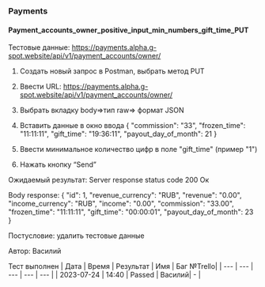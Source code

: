### Payments
#### Payment_accounts_owner_positive_input_min_numbers_gift_time_PUT

Тестовые данные: https://payments.alpha.g-spot.website/api/v1/payment_accounts/owner/


1. Создать новый запрос в Postman, выбрать метод PUT

2. Ввести URL: https://payments.alpha.g-spot.website/api/v1/payment_accounts/owner/

3. Выбрать вкладку body=>тип raw=> формат JSON

4. Вставить данные в окно ввода
{
  "commission": "33",
  "frozen_time": "11:11:11",
  "gift_time": "19:36:11",
  "payout_day_of_month": 21
}

5. Ввести минимальное количество цифр в поле "gift_time" (пример "1")

6. Нажать кнопку “Send”

Ожидаемый результат: Server response status code 200 Ок

Body response:
{
    "id": 1,
    "revenue_currency": "RUB",
    "revenue": "0.00",
    "income_currency": "RUB",
    "income": "0.00",
    "commission": "33.00",
    "frozen_time": "11:11:11",
    "gift_time": "00:00:01",
    "payout_day_of_month": 23
}

Постусловие: удалить тестовые данные

Автор: Василий

Тест выполнен
|     Дата    | Время | Результат |   Имя  | Баг №Trello|
|     ---     |  ---  |    ---    |   ---  |    ---     |
|  2023-07-24 | 14:40 |   Passed  | Василий|     -      | 